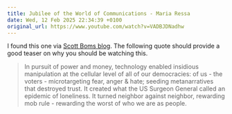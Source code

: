 ```yaml
---
title: Jubilee of the World of Communications - Maria Ressa
date: Wed, 12 Feb 2025 22:34:39 +0100 
original_url: https://www.youtube.com/watch?v=VADBJDNadhw
---
```

I found this one via [Scott Boms blog](https://scottboms.com/documenting/no-longer-tools-but-weapons). The following quote should provide a good teaser on why you should be watching this.

> In pursuit of power and money, technology enabled insidious manipulation at the cellular level of all of our democracies: of us - the voters - microtargeting fear, anger & hate; seeding metanarratives that destroyed trust. It created what the US Surgeon General called an epidemic of loneliness. It turned neighbor against neighbor, rewarding mob rule - rewarding the worst of who we are as people.
